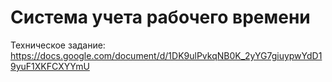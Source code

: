 # Система учета рабочего времени
Техническое задание: https://docs.google.com/document/d/1DK9ulPvkqNB0K_2yYG7giuypwYdD19yuF1XKFCXYYmU